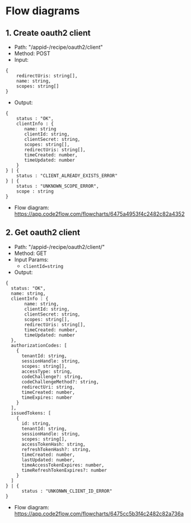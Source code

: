# Flow diagrams
## 1. Create oauth2 client 
- Path: "/appid-<appId>/recipe/oauth2/client"
- Method: POST 
- Input:
``` 
{
    redirectUris: string[],
    name: string,
    scopes: string[]
}
```
- Output:
```
{   
    status : "OK",
    clientInfo : {
       name: string
       clientId: string,
       clientSecret: string,
       scopes: string[],
       redirectUris: string[],
       timeCreated: number,
       timeUpdated: number
    }
} | {
    status : "CLIENT_ALREADY_EXISTS_ERROR"
} | {
    status : "UNKNOWN_SCOPE_ERROR",
    scope : string
}
```
- Flow diagram: https://app.code2flow.com/flowcharts/6475a4953f4c2482c82a4352


## 2. Get oauth2 client
- Path: "/appid-<appId>/recipe/oauth2/client/"
- Method: GET
- Input Params:
    - ```clientId=string```
- Output:
```
{
  status: "OK",
  name: string,
  clientInfo : {
       name: string,
       clientId: string,
       clientSecret: string,
       scopes: string[],
       redirectUris: string[],
       timeCreated: number,
       timeUpdated: number
  },
  authorizationCodes: [
    {
      tenantId: string, 
      sessionHandle: string,
      scopes: string[],
      accessType: string,
      codeChallenge?: string,
      codeChallengeMethod?: string,
      redirectUri: string,
      timeCreated: number,
      timeExpires: number
    }
  ],
  issuedTokens: [
    {
      id: string, 
      tenantId: string,
      sessionHandle: string,
      scopes: string[],
      accessTokenHash: string,
      refreshTokenHash?: string,
      timeCreated: number,
      lastUpdated: number,
      timeAccessTokenExpires: number,
      timeRefreshTokenExpires?: number
    }
  ]
} | {
      status : "UNKONWN_CLIENT_ID_ERROR"
}

```
- Flow diagram: https://app.code2flow.com/flowcharts/6475cc5b3f4c2482c82a736a
